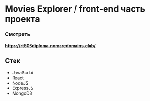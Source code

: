 # Movies Explorer / front-end часть проекта

### Смотреть

#### https://rt503diploma.nomoredomains.club/

## Стек
- JavaScript
- React
- NodeJS
- ExpressJS
- MongoDB

